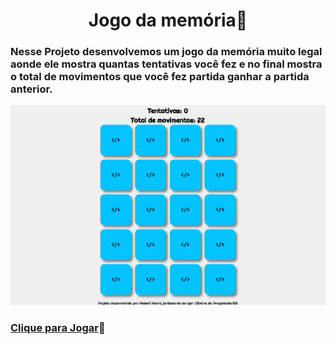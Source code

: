 <h1 align="center"> Jogo da memória🎲 </h1>
 
### Nesse Projeto desenvolvemos um jogo da memória muito legal aonde ele mostra quantas tentativas você fez e no final mostra o total de movimentos que você fez partida ganhar a partida anterior.

<img src="https://github.com/Hebert324/jogo-da-memoria/blob/main/github/jogo%20da%20memoria.gif">

### <a href="https://jogodamemoriatop.netlify.app">Clique para Jogar</a>🎲
